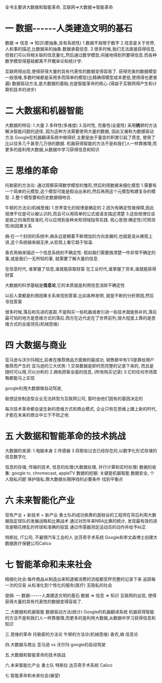 全书主要讲大数据和智能革命, 互联网=>大数据=>智能革命

一 数据------人类建造文明的基石
======================
数据 => 信息 => 知识(更抽象,具有系统性)
1.数据不局限于数字
2.信息是关于世界,人和事的描述,比数据来的抽象.数据承载信息.
3.很多时候,我们无法直接获得信息,但我们可以将相关联的信息量化,然后通过数学模型,间接地得到所要得信息.而各种数学模型得基础都离不开概率论和统计学.

互联网得出现,使得获得大量的具有代表性的数据变得容易了.
获得完美的数据模型一般很难,多数时候都是采用多而简单的模型(比精确得模型成本更低,使用得也更普遍)
数据驱动方法,是大数据的基础,也是智能革命的核心.(得益于互联网得产生和计算机技术的进步)

二 大数据和机器智能
======================
大数据的特征: 1.大量 2.多样性(多维度) 3.及时性, 完备性(全面性)
采用**统计**的方法解决智能问题的途径, 因为这种方法需要使用大量的数据, 因此又被称为数据驱动方法
Google在机器翻译系统中做得好,主要是由于量变的积累引起了质变, 使用了比以往多几千甚至几万倍的数据.
机器获得智能的方法不是和我们人一样靠推理,而更多的是利用大数据,从数据中学习获得信息和知识

三 思维的革命
======================
托勒密的方法论: 通过观察获得数学模型的雏形,然后利用数据来细化模型
1.需要有一个简单的元模型,这个模型可能是假设出来的,然后再用这个元模型构建复杂的模型.
2.整个模型要和历史数据相吻合.

牛顿的方法论(机械思维)
1.世界变化的规律是确定的
2.因为有确定性做保障,因此规律不仅是可以被认识的,而且可以用简单的公式或语言描述清楚
3.这些规律应该是放之四海而皆准的,可以应用到各种未知领域指导实践.
核心思想:确定性(可预测性)和因果关系

熵:在一个封闭的系统中,熵永远是朝着不断增加的方向发展的,也就是说从微观上讲,这个系统越来越无序,从宏观上看它趋于恒温.

香农用熵来描述一个信息系统的不确定性: 假如我们需要搞清楚一件非常不确定的事,或是我们一无所知的事, 就需要了解大量的信息.

在信息时代, 谁掌握了信息,谁就能获取财富
在工业时代,谁掌握了资本,谁就能获得财富

 大数据的科学基础是**信息论**,它的本质就是利用信息消除不确定性

 以前人类都是利用因果关系来找到答案.比如各种发明, 就是不断的分析原因,然后寻找答案
 
 很多时候,落后和先进的差距,不是购买一些机器或者引进一些技术就能弥补的,落后最可怕的地方是思维方式的落后.西方在近代走在了世界前列,很大程度上靠的是思维方式的全面领先(机械思维)

四 大数据与商业
======================
亚马逊与沃尔玛相比,前者在推荐商品方面做的最成功, 销售额中有1/3是靠给用户推荐而产生的
亚马逊的三大优势:
1.交易数据是即时而完整的记录下来的, 而且是随时可以用,可以分析的
2.拥有顾客全面的信息, (所有购买记录)
3.它的任何市场策略都能马上实现

google利用大数据做自动驾驶, 

联想这些制造型企业无法转型为互联网公司, 那时由他们固有的基因决定的

每次技术革命都会诞生新的思维方式和商业模式, 企业只有在思维上跟上新的时代, 才能在未来的商业中立于不败之地.

五 大数据和智能革命的技术挑战
======================
大数据的来源: 1.电脑本身  2.传感器  3.将那些过去已经存在的,以数字化形式存储的信息数字化

信息的存储, 传输的技术, 信息的处理(大数据处理, 并行计算和实时处理)
数据的收集: google tv, chromecast, appleTV
数据的挖掘: 关键是机器智能
数据安全, 个人隐私问题
保护隐私:靠大数据长期挣钱的必要条件
找到平衡点

六 未来智能化产业
======================
现有产业 + 新技术 = 新产业
勇士队的成功依靠的是硅谷的工程师在背后利用大数据指定球队的发展战略和比赛战术
通过对历年来NBA比赛的统计, 发现最有效的进攻是眼花缭乱的传球和准确的投篮
通过传感器测定运动员的动作并给予纠正

特斯拉, IT公司, 不雇佣汽车工会的人
达芬奇手术系统
Google和李文森博士创建大数据医疗保健公司Calico

七 智能革命和未来社会
======================
精细化社会:每件商品从制造出来知道被消费的流程都奖杯完整的记录下来
追踪每一次的交易
从标准化到个性化的服务(医疗)
无隐私的社会



提纲:
一.数据------人类建造文明的基石
数据 => 信息 => 知识
互联网的出现, 使得获得大量的具有代表性的数据变得容易了.

二.大数据和机器智能
数据驱动方法(统计)
Google的机器翻译系统
机器获得智能的方法不是和我们人一样靠推理,而更多的是利用大数据,从数据中学习获得信息和知识

三.思维的革命
托勒密的方法论
牛顿的方法论(机械思维)
香农,熵
信息论

四.大数据与商业
亚马逊 vs 沃尔玛
google的自动驾驶

五.大数据和智能革命的技术挑战

六.未来智能化产业
勇士队
特斯拉
达芬奇手术系统
Calico

七.智能革命和未来社会(展望)



